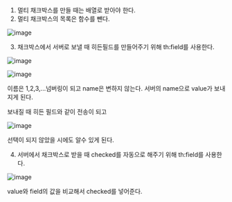 1. 멀티 채크박스를 만들 때는 배열로 받아야 한다.
2. 멀티 채크박스의 목록은 함수를 뺀다.

  ![image](https://user-images.githubusercontent.com/108928206/184573335-234f1eef-3e20-43f8-bd8e-bc0f90119fa4.png)

3. 채크박스에서 서버로 보낼 때 히든필드를 만들어주기 위해 th:field를 사용한다.

![image](https://user-images.githubusercontent.com/108928206/184573615-ea39f344-c093-4e8c-a58d-e2ccf0fd47ab.png)

![image](https://user-images.githubusercontent.com/108928206/184573634-b0c492e1-f70b-4cc3-8096-e1b475724d8f.png)

이름은 1,2,3,...넘버링이 되고 name은 변하지 않는다. 서버의 name으로 value가 보내지게 된다.

보내질 때 히든 필드와 같이 전송이 되고 

![image](https://user-images.githubusercontent.com/108928206/184573740-18cd0136-4da6-4a37-a0af-a1d5c43f7b81.png)

선택이 되지 않았을 시에도 알수 있게 된다.

4. 서버에서 채크박스로 받을 때 checked를 자동으로 해주기 위해 th:field를 사용한다.

![image](https://user-images.githubusercontent.com/108928206/184573868-c9a1cb5a-b9cb-485c-ae20-972e0a9d21df.png)

value와 field의 값을 비교해서 checked를 넣어준다.
